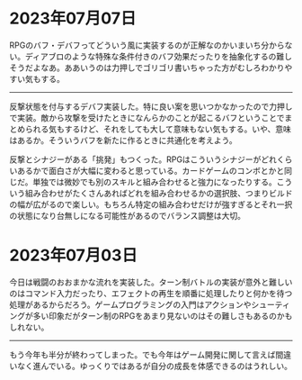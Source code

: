   # 2023年07月07日

RPGのバフ・デバフってどういう風に実装するのが正解なのかいまいち分からない。ディアブロのような特殊な条件付きのバフ効果だったりを抽象化するの難しそうだよなあ。ああいうのは力押しでゴリゴリ書いちゃった方がむしろわかりやすい気もする。

---

反撃状態を付与するデバフ実装した。特に良い案を思いつかなかったので力押しで実装。敵から攻撃を受けたときになんらかのことが起こるバフということでまとめられる気もするけど、それをしても大して意味もない気もする。いや、意味はあるか。そういうバフを新たに作るときに共通化を考えよう。

反撃とシナジーがある「挑発」もつくった。RPGはこういうシナジーがどれくらいあるかで面白さが大幅に変わると思っている。カードゲームのコンボとかと同じだ。単独では微妙でも別のスキルと組み合わせると強力になったりする。こういう組み合わせがたくさんあればどれを組み合わせるかの選択肢、つまりビルドの幅が広がるので楽しい。もちろん特定の組み合わせだけが強すぎるとそれ一択の状態になり台無しになる可能性があるのでバランス調整は大切。

  # 2023年07月03日

今日は戦闘のおおまかな流れを実装した。ターン制バトルの実装が意外と難しいのはコマンド入力だったり、エフェクトの再生を順番に処理したりと何かを待つ処理があるからだろう。ゲームプログラミングの入門はアクションやシューティングが多い印象だがターン制のRPGをあまり見ないのはその難しさもあるのかもしれない。

---

  もう今年も半分が終わってしまった。でも今年はゲーム開発に関して言えば間違いなく進んでいる。ゆっくりではあるが自分の成長を体感できるのはうれしい。

